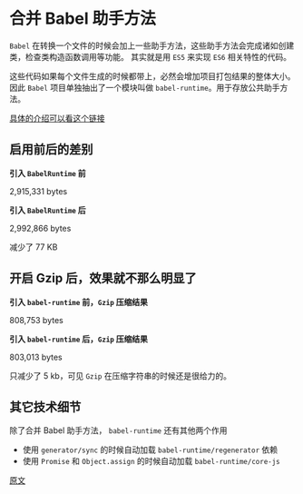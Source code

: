 # 合并 Babel 助手方法

`Babel` 在转换一个文件的时候会加上一些助手方法，这些助手方法会完成诸如创建类，检查类构造函数调用等功能。
其实就是用 `ES5` 来实现 `ES6` 相关特性的代码。

这些代码如果每个文件生成的时候都带上，必然会增加项目打包结果的整体大小。
因此 `Babel` 项目单独抽出了一个模块叫做 `babel-runtime`。用于存放公共助手方法。

[具体的介绍可以看这个链接](https://github.com/thejameskyle/babel-handbook/blob/master/translations/zh-Hans/user-handbook.md#babel-runtime)

## 启用前后的差别

**引入 `BabelRuntime` 前**

2,915,331 bytes

**引入 `BabelRuntime` 后**

2,992,866 bytes

减少了 77 KB

## 开启 Gzip 后，效果就不那么明显了

**引入 `babel-runtime` 前，`Gzip` 压缩结果**

808,753 bytes

**引入 `babel-runtime` 后，`Gzip` 压缩结果**

803,013 bytes

只减少了 5 kb，可见 `Gzip` 在压缩字符串的时候还是很给力的。

## 其它技术细节

除了合并 Babel 助手方法， `babel-runtime` 还有其他两个作用

- 使用 `generator/sync` 的时候自动加载 `babel-runtime/regenerator` 依赖
- 使用 `Promise` 和 `Object.assign` 的时候自动加载 `babel-runtime/core-js`

[原文](http://babeljs.io/docs/plugins/transform-runtime/#technical-details)
